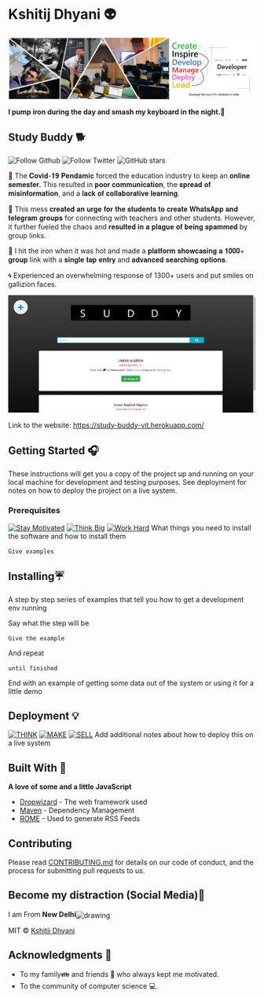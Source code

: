 # Kshitij Dhyani 👽

![My Banner](/banner.png)

**I pump iron during the day and smash my keyboard in the night.🐙** 

## Study Buddy 🐕

![Follow Github](https://img.shields.io/github/followers/wimpywarlord?color=%2317202A&label=Follow%20wimpywarlord&logo=github&style=for-the-badge) ![Follow Twitter](https://img.shields.io/twitter/follow/kshitij_dhyani?color=%2317202A&label=Follow%20kshitij_dhyani&logo=twitter&style=for-the-badge) ![GitHub stars](https://img.shields.io/github/stars/wimpywarlord/Github_readme_template?color=%2317202A&label=STARS%20%F0%9F%8C%9F&logo=github&style=for-the-badge) 

🌌 The 𝐂𝐨𝐯𝐢𝐝-𝟏𝟗 𝐏𝐞𝐧𝐝𝐚𝐦𝐢𝐜 forced the education industry to keep an 𝐨𝐧𝐥𝐢𝐧𝐞 𝐬𝐞𝐦𝐞𝐬𝐭𝐞𝐫. This resulted in 𝐩𝐨𝐨𝐫 𝐜𝐨𝐦𝐦𝐮𝐧𝐢𝐜𝐚𝐭𝐢𝐨𝐧, the 𝐬𝐩𝐫𝐞𝐚𝐝 𝐨𝐟 𝐦𝐢𝐬𝐢𝐧𝐟𝐨𝐫𝐦𝐚𝐭𝐢𝐨𝐧, and a 𝐥𝐚𝐜𝐤 𝐨𝐟 𝐜𝐨𝐥𝐥𝐚𝐛𝐨𝐫𝐚𝐭𝐢𝐯𝐞 𝐥𝐞𝐚𝐫𝐧𝐢𝐧𝐠.

🌠 This mess 𝐜𝐫𝐞𝐚𝐭𝐞𝐝 𝐚𝐧 𝐮𝐫𝐠𝐞 𝐟𝐨𝐫 𝐭𝐡𝐞 𝐬𝐭𝐮𝐝𝐞𝐧𝐭𝐬 𝐭𝐨 𝐜𝐫𝐞𝐚𝐭𝐞 𝐖𝐡𝐚𝐭𝐬𝐀𝐩𝐩 𝐚𝐧𝐝 𝐭𝐞𝐥𝐞𝐠𝐫𝐚𝐦 𝐠𝐫𝐨𝐮𝐩𝐬 for connecting with teachers and other students. However, it further fueled the chaos and 𝐫𝐞𝐬𝐮𝐥𝐭𝐞𝐝 𝐢𝐧 𝐚 𝐩𝐥𝐚𝐠𝐮𝐞 𝐨𝐟 𝐛𝐞𝐢𝐧𝐠 𝐬𝐩𝐚𝐦𝐦𝐞𝐝 by group links.

🌊 I hit the iron when it was hot and made a 𝐩𝐥𝐚𝐭𝐟𝐨𝐫𝐦 𝐬𝐡𝐨𝐰𝐜𝐚𝐬𝐢𝐧𝐠 𝐚 𝟏𝟎𝟎𝟎+ 𝐠𝐫𝐨𝐮𝐩 link with a 𝐬𝐢𝐧𝐠𝐥𝐞 𝐭𝐚𝐩 𝐞𝐧𝐭𝐫𝐲 and 𝐚𝐝𝐯𝐚𝐧𝐜𝐞𝐝 𝐬𝐞𝐚𝐫𝐜𝐡𝐢𝐧𝐠 𝐨𝐩𝐭𝐢𝐨𝐧𝐬.

🌀 Experienced an overwhelming response of 1300+ users and put smiles on gallizion faces.

![My Banner](/website.png)

Link to the website: https://study-buddy-vit.herokuapp.com/

## Getting Started 🎧

These instructions will get you a copy of the project up and running on your local machine for development and testing purposes. See deployment for notes on how to deploy the project on a live system.

### Prerequisites
[![Stay Motivated](https://img.shields.io/badge/Stay-Motivated-teal.svg?style=for-the-badge)](https://www.instagram.com/kshitij_dhyani/) [![Think Big](https://img.shields.io/badge/Think-Big-orange.svg?style=for-the-badge)](https://www.linkedin.com/in/kshitijdhyani/) [![Work Hard](https://img.shields.io/badge/Work-Hard-blue.svg?style=for-the-badge)](https://github.com/wimpywarlord)
What things you need to install the software and how to install them

```
Give examples
```

## Installing☔

A step by step series of examples that tell you how to get a development env running

Say what the step will be

```
Give the example
```

And repeat

```
until finished
```

End with an example of getting some data out of the system or using it for a little demo

## Deployment 💡
[![THINK](https://img.shields.io/badge/Stay-Motivated-teal.svg?style=for-the-badge)](https://github.com/wimpywarlord/Mess_It_Up) [![MAKE](https://img.shields.io/badge/Think-Big-orange.svg?style=for-the-badge)](https://www.linkedin.com/in/kshitijdhyani/) [![SELL](https://img.shields.io/badge/Work-Hard-blue.svg?style=for-the-badge)](https://github.com/wimpywarlord)
Add additional notes about how to deploy this on a live system

## Built With 🎯
**A love of some and a little JavaScript**

* [Dropwizard](http://www.dropwizard.io/1.0.2/docs/) - The web framework used
* [Maven](https://maven.apache.org/) - Dependency Management
* [ROME](https://rometools.github.io/rome/) - Used to generate RSS Feeds

## Contributing 

Please read [CONTRIBUTING.md](https://gist.github.com/PurpleBooth/b24679402957c63ec426) for details on our code of conduct, and the process for submitting pull requests to us.

## Become my distraction (Social Media)🏅
I am From **New Delhi**<img align="center" src="https://image.flaticon.com/icons/svg/2924/2924814.svg" alt="drawing" width="5%"/>

MIT © [Kshitij Dhyani](https://github.com/wimpywarlord)

## Acknowledgments 💖

* To my family👪  and friends 👫 who always kept me motivated.
* To the community of computer science 💻.

